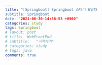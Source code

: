 ```yaml
---
title: "[Springboot] Springboot 스터디 6일차
subtitle: Springboot
date: "2021-06-30-14:58:53 +0900"
categories: study
tags: Springboot
# layout: post
# title:  WebFrontEnd
# subtitle:   "시작하기"
# categories: study
# tags: java
comments: true
---
```

